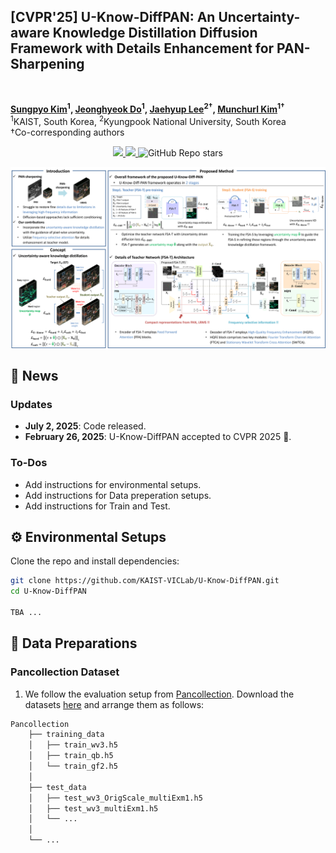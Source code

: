 <div><h2>[CVPR'25] U-Know-DiffPAN: An Uncertainty-aware Knowledge Distillation Diffusion
Framework with Details Enhancement for PAN-Sharpening </h2></div>
<br>

**[Sungpyo Kim](https://sites.google.com/view/jongmin-park)<sup>1</sup>, [Jeonghyeok Do](https://quan5609.github.io/)<sup>1</sup>, [Jaehyup Lee](https://cmlab.cau.ac.kr/)<sup>2†</sup>, [Munchurl Kim](https://www.viclab.kaist.ac.kr/)<sup>1†</sup>** 
<br>
<sup>1</sup>KAIST, South Korea, <sup>2</sup>Kyungpook National University, South Korea
<br>
†Co-corresponding authors
<p align="center">
        <a href="https://kaist-viclab.github.io/U-Know-DiffPAN-site/" target='_blank'>
        <img src="https://img.shields.io/badge/🐳-Project%20Page-blue">
        </a>
        <a href="https://openaccess.thecvf.com/content/CVPR2025/papers/Kim_U-Know-DiffPAN_An_Uncertainty-aware_Knowledge_Distillation_Diffusion_Framework_with_Details_Enhancement_CVPR_2025_paper.pdf" target='_blank'>
        <img src="https://img.shields.io/badge/2025-CVPR Paper-brightgreen">
        <!-- </a>
        <a href="https://arxiv.org/abs/2412.09982" target='_blank'>
        <img src="https://img.shields.io/badge/arXiv-2312.13528-b31b1b.svg"> -->
        </a>
        <img alt="GitHub Repo stars" src="https://img.shields.io/github/stars/KAIST-VICLab/U-Know-DiffPAN">
</p>

<p align="center" width="100%">
    <!-- <img src="https://github.com/KAIST-VICLab/SplineGS/blob/main/assets/architecture.png?raw=tru">  -->
    <img src="https://github.com/KAIST-VICLab/U-Know-DiffPAN/blob/main/assets/U-KnowDiffPAN_figure.png?raw=tru"> 
</p>

## 📣 News
### Updates
- **July 2, 2025**: Code released.
- **February 26, 2025**: U-Know-DiffPAN accepted to CVPR 2025 🎉.
<!-- - **December 13, 2024**: Paper uploaded to arXiv. Check out the manuscript [here](https://arxiv.org/abs/2412.09982).(https://arxiv.org/abs/2412.09982). -->
### To-Dos
- Add instructions for environmental setups.
- Add instructions for Data preperation setups.
- Add instructions for Train and Test.

## ⚙️ Environmental Setups
Clone the repo and install dependencies:
```sh
git clone https://github.com/KAIST-VICLab/U-Know-DiffPAN.git
cd U-Know-DiffPAN

TBA ...
```
<!-- # install splinegs environment
conda create -n splinegs python=3.7 
conda activate splinegs
export CUDA_HOME=$CONDA_PREFIX
export LD_LIBRARY_PATH=$CONDA_PREFIX/lib

conda install pytorch==1.13.1 torchvision==0.14.1 torchaudio==0.13.1 pytorch-cuda=11.7 -c pytorch -c nvidia
conda install nvidia/label/cuda-11.7.0::cuda
conda install nvidia/label/cuda-11.7.0::cuda-nvcc
conda install nvidia/label/cuda-11.7.0::cuda-runtime
conda install nvidia/label/cuda-11.7.0::cuda-cudart


pip install -e submodules/simple-knn
pip install -e submodules/co-tracker
pip install -r requirements.txt

# install depth environment
conda deactivate
conda create -n unidepth_splinegs python=3.10
conda activate unidepth_splinegs

pip install -r requirements_unidepth.txt
conda install -c conda-forge ld_impl_linux-64
export CUDA_HOME=$CONDA_PREFIX
export LD_LIBRARY_PATH=$CONDA_PREFIX/lib
conda install nvidia/label/cuda-12.1.0::cuda
conda install nvidia/label/cuda-12.1.0::cuda-nvcc
conda install nvidia/label/cuda-12.1.0::cuda-runtime
conda install nvidia/label/cuda-12.1.0::cuda-cudart
conda install nvidia/label/cuda-12.1.0::libcusparse
conda install nvidia/label/cuda-12.1.0::libcublas
cd submodules/UniDepth/unidepth/ops/knn;bash compile.sh;cd ../../../../../
cd submodules/UniDepth/unidepth/ops/extract_patches;bash compile.sh;cd ../../../../../

pip install -e submodules/UniDepth
mkdir -p submodules/mega-sam/Depth-Anything/checkpoints -->


## 📁 Data Preparations
### Pancollection Dataset
1. We follow the evaluation setup from [Pancollection](https://github.com/liangjiandeng/PanCollection). Download the datasets [here](https://github.com/liangjiandeng/PanCollection) and arrange them as follows:
```bash
Pancollection
    ├── training_data
    │   ├── train_wv3.h5
    │   ├── train_qb.h5
    │   └── train_gf2.h5
    │
    ├── test_data
    │   ├── test_wv3_OrigScale_multiExm1.h5
    │   ├── test_wv3_multiExm1.h5
    │   └── ...
    │
    └── ...
```

<!-- ## 🚀 Get Started
### Nvidia Dataset
#### Training
```sh
# check if environment is activated properly
conda activate splinegs

python train.py -s data/nvidia_rodynrf/${SCENE}/ --expname "${EXP_NAME}" --configs arguments/nvidia_rodynrf/${SCENE}.py
```
#### Metrics Evaluation
```sh
python eval_nvidia.py -s data/nvidia_rodynrf/${SCENE}/ --expname "${EXP_NAME}" --configs arguments/nvidia_rodynrf/${SCENE}.py --checkpoint output/${EXP_NAME}/point_cloud/fine_best
```
### YOUR OWN Dataset
#### Training
T.B.D
#### Evaluation
T.B.D

## Acknowledgments
- This work was supported by Institute of Information & communications Technology Planning & Evaluation (IITP) grant funded by the Korean Government [Ministry of Science and ICT (Information and Communications Technology)] (Project Number: RS-2022-00144444, Project Title: Deep Learning Based Visual Representational Learning and Rendering of Static and Dynamic Scenes, 100%).

## ⭐ Citing SplineGS

If you find our repository useful, please consider giving it a star ⭐ and citing our research papers in your work:
```bibtex
@InProceedings{Park_2025_CVPR,
    author    = {Park, Jongmin and Bui, Minh-Quan Viet and Bello, Juan Luis Gonzalez and Moon, Jaeho and Oh, Jihyong and Kim, Munchurl},
    title     = {SplineGS: Robust Motion-Adaptive Spline for Real-Time Dynamic 3D Gaussians from Monocular Video},
    booktitle = {Proceedings of the Computer Vision and Pattern Recognition Conference (CVPR)},
    month     = {June},
    year      = {2025},
    pages     = {26866-26875}
}
``` -->

